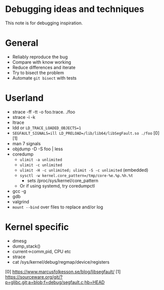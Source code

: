 # Debugging ideas and techniques
This note is for debugging inspiration.

# General
- Reliably reproduce the bug
- Compare with know working
- Reduce differences and iterate
- Try to bisect the problem
- Automate `git bisect` with tests

# Userland
- strace -ff -tt -o foo.trace. ./foo
- strace -i -k
- ltrace
- ldd or `LD_TRACE_LOADED_OBJECTS=1`
- `SEGFAULT_SIGNALS=ill LD_PRELOAD=/lib/lib64/libSegFault.so ./foo` [0] [1]
- man 7 signals
- objdump -D -S foo | less
- coredump
    - `ulimit -a unlimited`
    - `ulimit -c unlimited`
    - `ulimit -H -c unlimited; ulimit -S -c unlimited` (embedded)
    - `sysctl -w kernel.core_pattern=/tmp/core-%e.%p.%h.%t`
        - sets /proc/sys/kernel/core_pattern
    - Or if using systemd, try coredumpctl
- gcc -g
- gdb
- valgrind
- `mount --bind` over files to replace and/or log

# Kernel specific
- dmesg
- dump_stack()
- current->comm,pid, CPU etc
- strace
- cat /sys/kernel/debug/regmap/device/registers

[0] https://www.marcusfolkesson.se/blog/libsegfault/
[1] https://sourceware.org/git/?p=glibc.git;a=blob;f=debug/segfault.c;hb=HEAD

